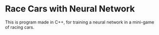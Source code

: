 # Race Cars with Neural Network

  This is program made in C++, for training a neural network in a mini-game of racing cars.
